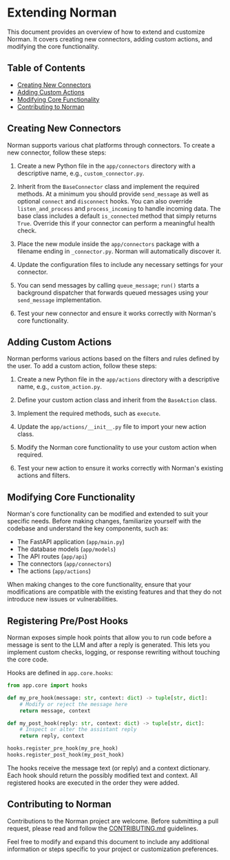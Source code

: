 # Extending Norman

This document provides an overview of how to extend and customize Norman. It covers creating new connectors, adding
custom actions, and modifying the core functionality.

## Table of Contents

- [Creating New Connectors](#creating-new-connectors)
- [Adding Custom Actions](#adding-custom-actions)
- [Modifying Core Functionality](#modifying-core-functionality)
- [Contributing to Norman](#contributing-to-norman)

## Creating New Connectors

Norman supports various chat platforms through connectors. To create a new connector, follow these steps:

1. Create a new Python file in the `app/connectors` directory with a descriptive name, e.g., `custom_connector.py`.

2. Inherit from the `BaseConnector` class and implement the required methods.  At a minimum you should provide
   `send_message` as well as optional `connect` and `disconnect` hooks.  You can also override `listen_and_process` and
   `process_incoming` to handle incoming data.
   The base class includes a default `is_connected` method that simply returns
   `True`.  Override this if your connector can perform a meaningful health
   check.

3. Place the new module inside the `app/connectors` package with a filename
   ending in `_connector.py`. Norman will automatically discover it.

4. Update the configuration files to include any necessary settings for your connector.

5. You can send messages by calling `queue_message`; `run()` starts a background dispatcher that forwards queued
   messages using your `send_message` implementation.

6. Test your new connector and ensure it works correctly with Norman's core functionality.

## Adding Custom Actions

Norman performs various actions based on the filters and rules defined by the user. To add a custom action, follow these
steps:

1. Create a new Python file in the `app/actions` directory with a descriptive name, e.g., `custom_action.py`.

2. Define your custom action class and inherit from the `BaseAction` class.

3. Implement the required methods, such as `execute`.

4. Update the `app/actions/__init__.py` file to import your new action class.

5. Modify the Norman core functionality to use your custom action when required.

6. Test your new action to ensure it works correctly with Norman's existing actions and filters.

## Modifying Core Functionality

Norman's core functionality can be modified and extended to suit your specific needs. Before making changes, familiarize
yourself with the codebase and understand the key components, such as:

- The FastAPI application (`app/main.py`)
- The database models (`app/models`)
- The API routes (`app/api`)
- The connectors (`app/connectors`)
- The actions (`app/actions`)

When making changes to the core functionality, ensure that your modifications are compatible with the existing features
and that they do not introduce new issues or vulnerabilities.

## Registering Pre/Post Hooks

Norman exposes simple hook points that allow you to run code before a message is
sent to the LLM and after a reply is generated. This lets you implement custom
checks, logging, or response rewriting without touching the core code.

Hooks are defined in `app.core.hooks`:

```python
from app.core import hooks

def my_pre_hook(message: str, context: dict) -> tuple[str, dict]:
    # Modify or reject the message here
    return message, context

def my_post_hook(reply: str, context: dict) -> tuple[str, dict]:
    # Inspect or alter the assistant reply
    return reply, context

hooks.register_pre_hook(my_pre_hook)
hooks.register_post_hook(my_post_hook)
```

The hooks receive the message text (or reply) and a context dictionary. Each
hook should return the possibly modified text and context. All registered hooks
are executed in the order they were added.

## Contributing to Norman

Contributions to the Norman project are welcome. Before submitting a pull request, please read and follow the
[CONTRIBUTING.md](../CONTRIBUTING.md) guidelines.

Feel free to modify and expand this document to include any additional information or steps specific to your project or
customization preferences.
